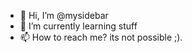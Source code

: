 - 👋 Hi, I’m @mysidebar
- 🌱 I’m currently learning stuff
- 📫 How to reach me? its not possible ;).

<!---
mysidebar/mysidebar is a ✨ special ✨ repository because its `README.md` (this file) appears on your GitHub profile.
You can click the Preview link to take a look at your changes.
--->
